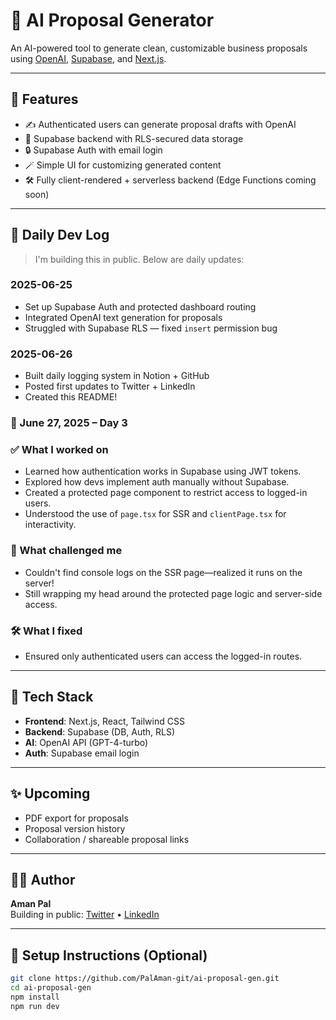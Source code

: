 # 🧠 AI Proposal Generator

An AI-powered tool to generate clean, customizable business proposals using [OpenAI](https://openai.com/), [Supabase](https://supabase.com/), and [Next.js](https://nextjs.org/).

---

## 🚀 Features

- ✍️ Authenticated users can generate proposal drafts with OpenAI
- 🧾 Supabase backend with RLS-secured data storage
- 🔒 Supabase Auth with email login
- 🪄 Simple UI for customizing generated content
- 🛠️ Fully client-rendered + serverless backend (Edge Functions coming soon)

---

## 📅 Daily Dev Log

> I'm building this in public. Below are daily updates:

### 2025-06-25
- Set up Supabase Auth and protected dashboard routing
- Integrated OpenAI text generation for proposals
- Struggled with Supabase RLS — fixed `insert` permission bug

### 2025-06-26
- Built daily logging system in Notion + GitHub
- Posted first updates to Twitter + LinkedIn
- Created this README!

### 📅 June 27, 2025 – Day 3

### ✅ What I worked on
- Learned how authentication works in Supabase using JWT tokens.
- Explored how devs implement auth manually without Supabase.
- Created a protected page component to restrict access to logged-in users.
- Understood the use of `page.tsx` for SSR and `clientPage.tsx` for interactivity.

### 🐞 What challenged me
- Couldn't find console logs on the SSR page—realized it runs on the server!
- Still wrapping my head around the protected page logic and server-side access.

### 🛠️ What I fixed
- Ensured only authenticated users can access the logged-in routes.

---

## 🔧 Tech Stack

- **Frontend**: Next.js, React, Tailwind CSS
- **Backend**: Supabase (DB, Auth, RLS)
- **AI**: OpenAI API (GPT-4-turbo)
- **Auth**: Supabase email login

---

## ✨ Upcoming

- PDF export for proposals
- Proposal version history
- Collaboration / shareable proposal links

---

## 🧑‍💻 Author

**Aman Pal**  
Building in public: [Twitter](https://x.com/AmanPal33038743) • [LinkedIn](https://www.linkedin.com/in/aman-pal-416359240/)

---

## 📂 Setup Instructions (Optional)

```bash
git clone https://github.com/PalAman-git/ai-proposal-gen.git
cd ai-proposal-gen
npm install
npm run dev
